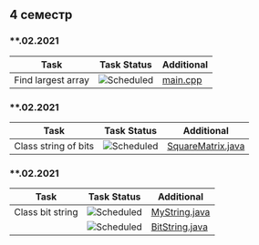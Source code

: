 ## 4 семестр



### **.02.2021
| Task | Task Status| Additional |
| -------- | -------- | --------| 
| Find largest array | ![Scheduled](https://github.com/AnzhelikaKravchuk/.NET-Training.-Spring-2019/blob/master/Pictures/icons-ok.png)|[main.cpp](https://github.com/PavelShvedkov/PM.ShvedkovPavel/blob/master/semester-4/Lab1Task4(findLargestArray)/Main.java)|



### **.02.2021
| Task | Task Status| Additional |
| -------- | -------- | --------| 
| Class string of bits| ![Scheduled](https://github.com/AnzhelikaKravchuk/.NET-Training.-Spring-2019/blob/master/Pictures/icons-inprogress.png)|[SquareMatrix.java](https://github.com/PavelShvedkov/PM.ShvedkovPavel/blob/master/semester-4/Lab2Task3(determinant)/SquareMatrix.java)



### **.02.2021
| Task | Task Status| Additional |
| -------- | -------- | --------| 
| Class bit string| ![Scheduled](https://github.com/AnzhelikaKravchuk/.NET-Training.-Spring-2019/blob/master/Pictures/icons-inprogress.png)|[MyString.java](https://github.com/PavelShvedkov/PM.ShvedkovPavel/blob/master/semester-4/Lab3task6(bitString)/MyString.java)
|| ![Scheduled](https://github.com/AnzhelikaKravchuk/.NET-Training.-Spring-2019/blob/master/Pictures/icons-inprogress.png)|[BitString.java](https://github.com/PavelShvedkov/PM.ShvedkovPavel/blob/master/semester-4/Lab3task6(bitString)/BitString.java)

